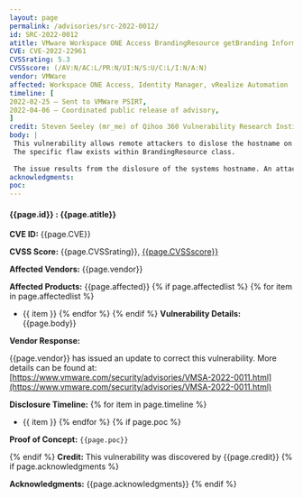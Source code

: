 ```yaml
---
layout: page
permalink: /advisories/src-2022-0012/
id: SRC-2022-0012
atitle: VMware Workspace ONE Access BrandingResource getBranding Information Disclosure Vulnerability
CVE: CVE-2022-22961
CVSSrating: 5.3
CVSSscore: (/AV:N/AC:L/PR:N/UI:N/S:U/C:L/I:N/A:N)
vendor: VMWare
affected: Workspace ONE Access, Identity Manager, vRealize Automation
timeline: [
2022-02-25 – Sent to VMWare PSIRT,
2022-04-06 – Coordinated public release of advisory,
]
credit: Steven Seeley (mr_me) of Qihoo 360 Vulnerability Research Institute
body: |
 This vulnerability allows remote attackers to dislose the hostname on affected installations of VMware Workspace ONE Access. Authentication is not required to exploit this vulnerability.
 The specific flaw exists within BrandingResource class. 
 
 The issue results from the dislosure of the systems hostname. An attacker can leverage this vulnerability to target users in a client-side attack senario.
acknowledgments:
poc:
---
```


#### **{{page.id}} : {{page.atitle}}**

**CVE ID:**
{{page.CVE}}

**CVSS Score:**
{{page.CVSSrating}}, [{{page.CVSSscore}}](https://nvd.nist.gov/vuln-metrics/cvss/v3-calculator?vector={{page.CVSSscore}})

**Affected Vendors:**
{{page.vendor}}

**Affected Products:**
{{page.affected}}
{% if page.affectedlist %}
{% for item in page.affectedlist %}
  - {{ item }}
{% endfor %}
{% endif %}
**Vulnerability Details:**
{{page.body}}

**Vendor Response:**

{{page.vendor}} has issued an update to correct this vulnerability. More details can be found at: [https://www.vmware.com/security/advisories/VMSA-2022-0011.html](https://www.vmware.com/security/advisories/VMSA-2022-0011.html)

**Disclosure Timeline:**
{% for item in page.timeline %}
  - {{ item }}
{% endfor %}
{% if page.poc %}

**Proof of Concept:**
```{{page.poc}}```

{% endif %}
**Credit:**
This vulnerability was discovered by {{page.credit}}
{% if page.acknowledgments %}

**Acknowledgments:**
{{page.acknowledgments}}
{% endif %}

